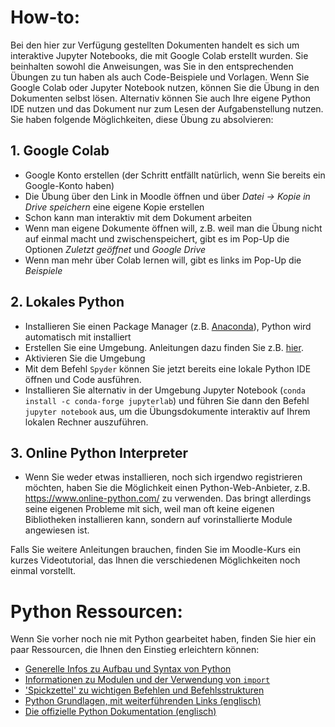 # How-to:

Bei den hier zur Verfügung gestellten Dokumenten handelt es sich um interaktive Jupyter Notebooks, die mit Google Colab erstellt wurden. Sie beinhalten sowohl die Anweisungen, was Sie in den entsprechenden Übungen zu tun haben als auch Code-Beispiele und Vorlagen. Wenn Sie Google Colab oder Jupyter Notebook nutzen, können Sie die Übung in den Dokumenten selbst lösen. Alternativ können Sie auch Ihre eigene Python IDE nutzen und das Dokument nur zum Lesen der Aufgabenstellung nutzen. Sie haben folgende Möglichkeiten, diese Übung zu absolvieren:

## 1. Google Colab
* Google Konto erstellen (der Schritt entfällt natürlich, wenn Sie bereits ein Google-Konto haben)
* Die Übung über den Link in Moodle öffnen und über *Datei -> Kopie in Drive speichern* eine eigene Kopie erstellen
* Schon kann man interaktiv mit dem Dokument arbeiten
* Wenn man eigene Dokumente öffnen will, z.B. weil man die Übung nicht auf einmal macht und zwischenspeichert, gibt es im Pop-Up die Optionen *Zuletzt geöffnet* und *Google Drive* 
* Wenn man mehr über Colab lernen will, gibt es links im Pop-Up die *Beispiele*

## 2. Lokales Python
* Installieren Sie einen Package Manager (z.B. [Anaconda](https://www.anaconda.com/products/individual)), Python wird automatisch mit installiert
* Erstellen Sie eine Umgebung. Anleitungen dazu finden Sie z.B. [hier](https://conda.io/projects/conda/en/latest/user-guide/getting-started.html).
* Aktivieren Sie die Umgebung
* Mit dem Befehl `Spyder` können Sie jetzt bereits eine lokale Python IDE öffnen und Code ausführen.
* Installieren Sie alternativ in der Umgebung Jupyter Notebook (`conda install -c conda-forge jupyterlab`) und führen Sie dann den Befehl `jupyter notebook` aus, um die Übungsdokumente interaktiv auf Ihrem lokalen Rechner auszuführen.

## 3. Online Python Interpreter
* Wenn Sie weder etwas installieren, noch sich irgendwo registrieren möchten, haben Sie die Möglichkeit einen Python-Web-Anbieter, z.B. https://www.online-python.com/ zu verwenden. Das bringt allerdings seine eigenen Probleme mit sich, weil man oft keine eigenen Bibliotheken installieren kann, sondern auf vorinstallierte Module angewiesen ist.

Falls Sie weitere Anleitungen brauchen, finden Sie im Moodle-Kurs ein kurzes Videotutorial, das Ihnen die verschiedenen Möglichkeiten noch einmal vorstellt.

# Python Ressourcen:
Wenn Sie vorher noch nie mit Python gearbeitet haben, finden Sie hier ein paar Ressourcen, die Ihnen den Einstieg erleichtern können:
* [Generelle Infos zu Aufbau und Syntax von Python]( https://www.webmasterpro.de/coding/article/einfuehrung-in-python-aufbau-und-grundlagen.html)
* [Informationen zu Modulen und der Verwendung von `import`](https://www.python-lernen.de/python-standardbibliothek.htm)
* ['Spickzettel' zu wichtigen Befehlen und Befehlsstrukturen](http://www.michael-holzapfel.de/progs/python/python_kurz.htm)
* [Python Grundlagen, mit weiterführenden Links (englisch)](https://www.infoworld.com/article/3204016/what-is-python-powerful-intuitive-programming.html)
* [Die offizielle Python Dokumentation (englisch)](https://www.python.org/doc/)
